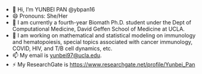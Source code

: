 - 👋 Hi, I’m YUNBEI PAN @ybpan16
- 😄 Pronouns: She/Her
- 🌱 I am currently a fourth-year Biomath Ph.D. student under the Dept of Computational Medicine, David Geffen School of Medicine at UCLA.
- 👀 I am working on mathematical and statistical modeling on immunology and hematopoiesis, special topics associated with cancer immunology, COVID, HIV, and T/B cell dynamics, etc.
- 📫 My email is yunbei97@ucla.edu.
- ⚡ My ResearchGate is https://www.researchgate.net/profile/Yunbei_Pan

<!---
ybpan16/ybpan16 is a ✨ special ✨ repository because its `README.md` (this file) appears on your GitHub profile.
You can click the Preview link to take a look at your changes.
--->
